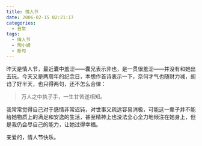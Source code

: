 ```yaml
---
title: 情人节
date: 2006-02-15 02:21:17
categories:
  - 日常
tags:
  - 情人节
  - 陶小婧
  - 断句
---
```

昨天是情人节，最近囊中羞涩——囊兄表示非也，是一贯很羞涩——并没有和她出去玩。今天又是两周年的纪念日，本想作首诗表示一下，奈何才气也随财力减，胡诌了好半天，也只得两句，还不怎么合律：

> 万人之中执子手，一生甘苦遂相知。

我常常觉得自己对于感情非常迟钝，对世事又疏远容易消极，可能这一辈子并不能给她物质上的满足和安逸的生活，甚至精神上也没法全心全力地倾注在她身上，但是我仍会尽自己的能力，让她过得幸福。

亲爱的，情人节快乐。